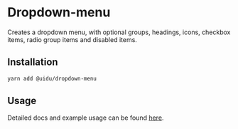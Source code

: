 # Dropdown-menu

Creates a dropdown menu, with optional groups, headings, icons, checkbox items, radio group items and disabled items.

## Installation

```sh
yarn add @uidu/dropdown-menu
```

## Usage

Detailed docs and example usage can be found [here](https://uidu.atlassian.com/packages/core/dropdown-menu).
